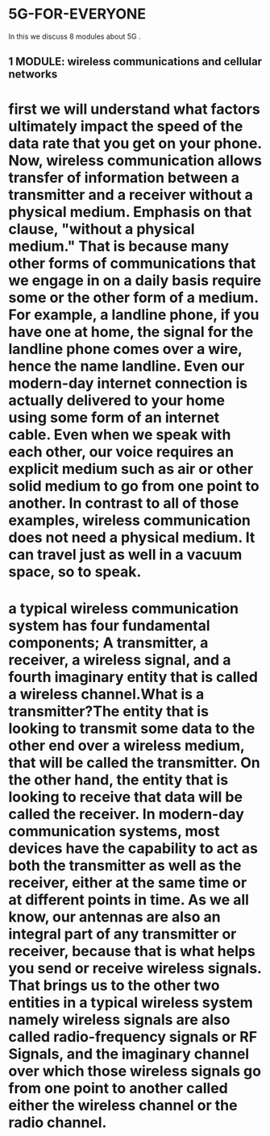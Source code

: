 # 5G-FOR-EVERYONE
In this we discuss 8 modules about 5G .
## 1 MODULE: wireless communications and cellular networks
# first we will understand what factors ultimately impact the speed of the data rate that you get on your phone. Now, wireless communication allows transfer of information between a transmitter and a receiver without a physical medium. Emphasis on that clause, "without a physical medium." That is because many other forms of communications that we engage in on a daily basis require some or the other form of a medium. For example, a landline phone, if you have one at home, the signal for the landline phone comes over a wire, hence the name landline. Even our modern-day internet connection is actually delivered to your home using some form of an internet cable. Even when we speak with each other, our voice requires an explicit medium such as air or other solid medium to go from one point to another. In contrast to all of those examples, wireless communication does not need a physical medium. It can travel just as well in a vacuum space, so to speak. 

# a typical wireless communication system has four fundamental components; A transmitter, a receiver, a wireless signal, and a fourth imaginary entity that is called a wireless channel.What is a transmitter?The entity that is looking to transmit some data to the other end over a wireless medium, that will be called the transmitter. On the other hand, the entity that is looking to receive that data will be called the receiver. In modern-day communication systems, most devices have the capability to act as both the transmitter as well as the receiver, either at the same time or at different points in time. As we all know, our antennas are also an integral part of any transmitter or receiver, because that is what helps you send or receive wireless signals. That brings us to the other two entities in a typical wireless system namely wireless signals are also called radio-frequency signals or RF Signals, and the imaginary channel over which those wireless signals go from one point to another called either the wireless channel or the radio channel. 
